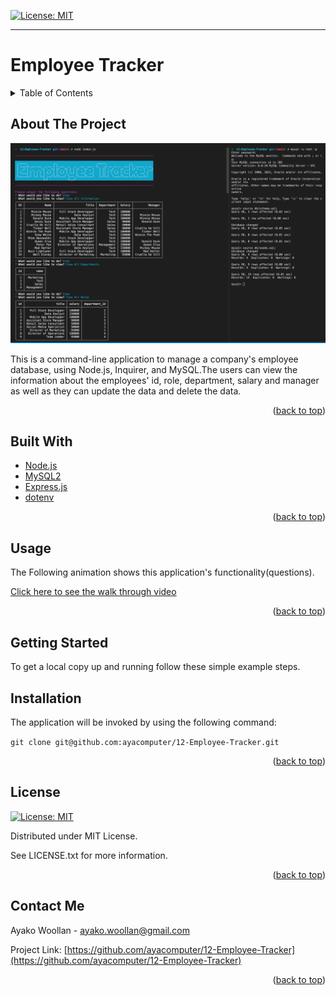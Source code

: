 
[![License: MIT](https://img.shields.io/badge/License-MIT-yellow.svg)](https://opensource.org/licenses/MIT)

---
  
# Employee Tracker
<details>
  
<summary>Table of Contents</summary>

  
<ol>
  
<li>
  
<a href="#about-the-project">About The Project</a></li>

  
<ul>
  
<li><a href="#built-with">Built With</a></li>

<li><a href="#usage">Usage</a></>
</ul>

</li>

<li>

<a href="#getting-started">Getting Started</a>

<ul>

<li><a href="#installation">Installation</a>

</ul>

</li>
<li><a href="#license">License</a></>
  
<li><a href="#contact">Contact</a></>
  
</ol>
  
</details>

 ## About The Project


 ![This is an image of the product.](./assets/product.png)


This is a command-line application to manage a company's employee database, using Node.js, Inquirer, and MySQL.The users can view the information about the employees' id, role, department, salary and manager as well as they can update the data and delete the data.

<p align = "right">(<a href="#top">back to top</a>)</>

 ## Built With
* [Node.js](https://nodejs.org/) 
* [MySQL2](https://www.npmjs.com/package/mysql2) 
* [Express.js](https://www.npmjs.com/package/express) 
* [dotenv](https://www.npmjs.com/package/dotenv) 

<p align = "right"> (<a href="#top">back to top</a>)</>

## Usage

  The Following animation shows this application's functionality(questions).

[Click here to see the walk through video](https://drive.google.com/file/d/1nksW-2mFCZvWos0xTo0kthkxhypIUfgC/view)

<p align ="right">(<a href="#top">back to top</a>)</>

## Getting Started

To get a local copy up and running follow these simple example steps.

 ## Installation

 The application will be invoked by using the following command:


 `git clone git@github.com:ayacomputer/12-Employee-Tracker.git`

<p align="right">(<a href="#top">back to top</a>)</>

## License

[![License: MIT](https://img.shields.io/badge/License-MIT-yellow.svg)](https://opensource.org/licenses/MIT)

Distributed under MIT License.

See LICENSE.txt for more information.

<p align ="right">(<a href="#top">back to top</a>)</>

 ## Contact Me

Ayako Woollan - ayako.woollan@gmail.com

Project Link: [https://github.com/ayacomputer/12-Employee-Tracker](https://github.com/ayacomputer/12-Employee-Tracker)

<p align="right">(<a href="#top">back to top</a>)</>
